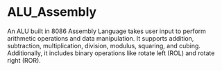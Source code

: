 # ALU_Assembly
 An ALU built in 8086 Assembly Language takes user input to perform arithmetic operations and data manipulation. It supports addition, subtraction, multiplication, division, modulus, squaring, and cubing. Additionally, it includes binary operations like rotate left (ROL) and rotate right (ROR).
